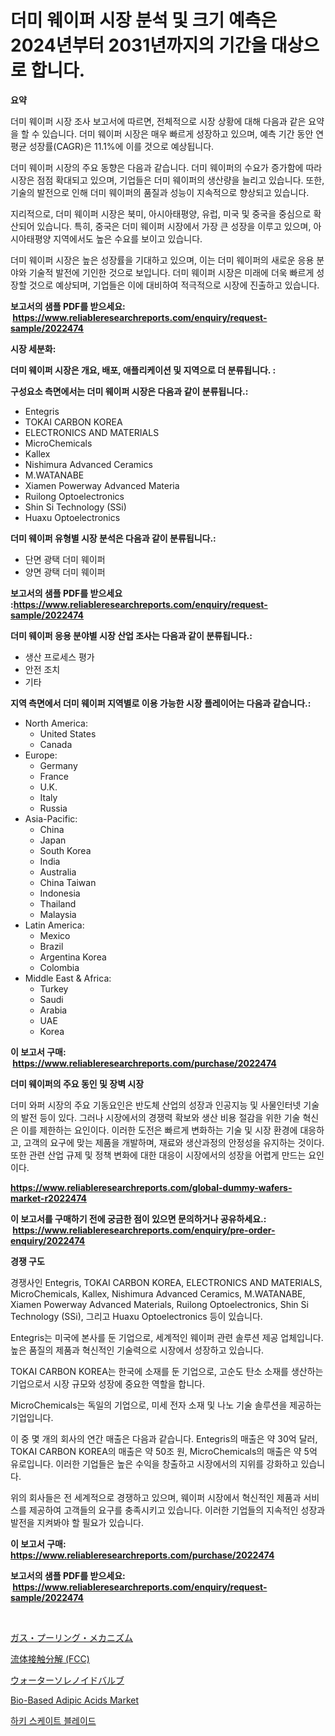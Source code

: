 <p><h1>더미 웨이퍼 시장 분석 및 크기 예측은 2024년부터 2031년까지의 기간을 대상으로 합니다.</h1></p><p><strong>요약</strong></p>
<p><p>더미 웨이퍼 시장 조사 보고서에 따르면, 전체적으로 시장 상황에 대해 다음과 같은 요약을 할 수 있습니다. 더미 웨이퍼 시장은 매우 빠르게 성장하고 있으며, 예측 기간 동안 연평균 성장률(CAGR)은 11.1%에 이를 것으로 예상됩니다.</p><p>더미 웨이퍼 시장의 주요 동향은 다음과 같습니다. 더미 웨이퍼의 수요가 증가함에 따라 시장은 점점 확대되고 있으며, 기업들은 더미 웨이퍼의 생산량을 늘리고 있습니다. 또한, 기술의 발전으로 인해 더미 웨이퍼의 품질과 성능이 지속적으로 향상되고 있습니다.</p><p>지리적으로, 더미 웨이퍼 시장은 북미, 아시아태평양, 유럽, 미국 및 중국을 중심으로 확산되어 있습니다. 특히, 중국은 더미 웨이퍼 시장에서 가장 큰 성장을 이루고 있으며, 아시아태평양 지역에서도 높은 수요를 보이고 있습니다.</p><p>더미 웨이퍼 시장은 높은 성장률을 기대하고 있으며, 이는 더미 웨이퍼의 새로운 응용 분야와 기술적 발전에 기인한 것으로 보입니다. 더미 웨이퍼 시장은 미래에 더욱 빠르게 성장할 것으로 예상되며, 기업들은 이에 대비하여 적극적으로 시장에 진출하고 있습니다.</p></p>
<p><strong>보고서의 샘플 PDF를 받으세요: &nbsp;<a href="https://www.reliableresearchreports.com/enquiry/request-sample/2022474">https://www.reliableresearchreports.com/enquiry/request-sample/2022474</a></strong></p>
<p><strong>시장 세분화:</strong></p>
<p><strong> 더미 웨이퍼 시장은 개요, 배포, 애플리케이션 및 지역으로 더 분류됩니다. :</strong></p>
<p><strong>구성요소 측면에서는 더미 웨이퍼 시장은 다음과 같이 분류됩니다.:</strong></p>
<p><ul><li>Entegris</li><li>TOKAI CARBON KOREA</li><li>ELECTRONICS AND MATERIALS</li><li>MicroChemicals</li><li>Kallex</li><li>Nishimura Advanced Ceramics</li><li>M.WATANABE</li><li>Xiamen Powerway Advanced Materia</li><li>Ruilong Optoelectronics</li><li>Shin Si Technology (SSi)</li><li>Huaxu Optoelectronics</li></ul></p>
<p><strong> 더미 웨이퍼 유형별 시장 분석은 다음과 같이 분류됩니다.:</strong></p>
<p><ul><li>단면 광택 더미 웨이퍼</li><li>양면 광택 더미 웨이퍼</li></ul></p>
<p><strong>보고서의 샘플 PDF를 받으세요 :<a href="https://www.reliableresearchreports.com/enquiry/request-sample/2022474">https://www.reliableresearchreports.com/enquiry/request-sample/2022474</a></strong></p>
<p><strong> 더미 웨이퍼 응용 분야별 시장 산업 조사는 다음과 같이 분류됩니다.:</strong></p>
<p><ul><li>생산 프로세스 평가</li><li>안전 조치</li><li>기타</li></ul></p>
<p><strong>지역 측면에서 더미 웨이퍼 지역별로 이용 가능한 시장 플레이어는 다음과 같습니다.:</strong></p>
<p><ul>
    <li>
        North America:
        <ul>
            <li>United States</li>
            <li>Canada</li>
        </ul>
    </li>
    <li>
        Europe:
        <ul>
            <li>Germany</li>
            <li>France</li>
            <li>U.K.</li>
            <li>Italy</li>
            <li>Russia</li>
        </ul>
    </li>
    <li>
        Asia-Pacific:
        <ul>
            <li>China</li>
            <li>Japan</li>
            <li>South Korea</li>
            <li>India</li>
            <li>Australia</li>
            <li>China Taiwan</li>
            <li>Indonesia</li>
            <li>Thailand</li>
            <li>Malaysia</li>
        </ul>
    </li>
    <li>
        Latin America:
        <ul>
            <li>Mexico</li>
            <li>Brazil</li>
            <li>Argentina Korea</li>
            <li>Colombia</li>
        </ul>
    </li>
    <li>
        Middle East & Africa:
        <ul>
            <li>Turkey</li>
            <li>Saudi</li>
            <li>Arabia</li>
            <li>UAE</li>
            <li>Korea</li>
        </ul>
    </li>
    </ul></p>
<p><strong>이 보고서 구매: &nbsp;<a href="https://www.reliableresearchreports.com/purchase/2022474">https://www.reliableresearchreports.com/purchase/2022474</a></strong></p>
<p><strong>더미 웨이퍼의 주요 동인 및 장벽 시장</strong></p>
<p><p>더미 와퍼 시장의 주요 기동요인은 반도체 산업의 성장과 인공지능 및 사물인터넷 기술의 발전 등이 있다. 그러나 시장에서의 경쟁력 확보와 생산 비용 절감을 위한 기술 혁신은 이를 제한하는 요인이다. 이러한 도전은 빠르게 변화하는 기술 및 시장 환경에 대응하고, 고객의 요구에 맞는 제품을 개발하며, 재료와 생산과정의 안정성을 유지하는 것이다. 또한 관련 산업 규제 및 정책 변화에 대한 대응이 시장에서의 성장을 어렵게 만드는 요인이다.</p></p>
<p><strong><a href="https://www.reliableresearchreports.com/global-dummy-wafers-market-r2022474">https://www.reliableresearchreports.com/global-dummy-wafers-market-r2022474</a></strong></p>
<p><strong>이 보고서를 구매하기 전에 궁금한 점이 있으면 문의하거나 공유하세요.: &nbsp;<a href="https://www.reliableresearchreports.com/enquiry/pre-order-enquiry/2022474">https://www.reliableresearchreports.com/enquiry/pre-order-enquiry/2022474</a></strong></p>
<p><strong>경쟁 구도</strong></p>
<p><p>경쟁사인 Entegris, TOKAI CARBON KOREA, ELECTRONICS AND MATERIALS, MicroChemicals, Kallex, Nishimura Advanced Ceramics, M.WATANABE, Xiamen Powerway Advanced Materials, Ruilong Optoelectronics, Shin Si Technology (SSi), 그리고 Huaxu Optoelectronics 등이 있습니다. </p><p>Entegris는 미국에 본사를 둔 기업으로, 세계적인 웨이퍼 관련 솔루션 제공 업체입니다. 높은 품질의 제품과 혁신적인 기술력으로 시장에서 성장하고 있습니다. </p><p>TOKAI CARBON KOREA는 한국에 소재를 둔 기업으로, 고순도 탄소 소재를 생산하는 기업으로서 시장 규모와 성장에 중요한 역할을 합니다. </p><p>MicroChemicals는 독일의 기업으로, 미세 전자 소재 및 나노 기술 솔루션을 제공하는 기업입니다. </p><p>이 중 몇 개의 회사의 연간 매출은 다음과 같습니다. Entegris의 매출은 약 30억 달러, TOKAI CARBON KOREA의 매출은 약 50조 원, MicroChemicals의 매출은 약 5억 유로입니다. 이러한 기업들은 높은 수익을 창출하고 시장에서의 지위를 강화하고 있습니다. </p><p>위의 회사들은 전 세계적으로 경쟁하고 있으며, 웨이퍼 시장에서 혁신적인 제품과 서비스를 제공하여 고객들의 요구를 충족시키고 있습니다. 이러한 기업들의 지속적인 성장과 발전을 지켜봐야 할 필요가 있습니다.</p></p>
<p><strong>이 보고서 구매: &nbsp; <a href="https://www.reliableresearchreports.com/purchase/2022474">https://www.reliableresearchreports.com/purchase/2022474</a></strong></p>
<p><strong>보고서의 샘플 PDF를 받으세요: &nbsp;<a href="https://www.reliableresearchreports.com/enquiry/request-sample/2022474">https://www.reliableresearchreports.com/enquiry/request-sample/2022474</a></strong><strong></strong></p>
<p>&nbsp;</p>
<p><p><a href="https://github.com/GiovaniLeannon/Market-Research-Report-List-1/blob/main/879494384082.md">ガス・プーリング・メカニズム</a></p><p><a href="https://github.com/SkylarDaniel70/Market-Research-Report-List-1/blob/main/980490084081.md">流体接触分解 (FCC)</a></p><p><a href="https://medium.com/@reyeshowell655/%E6%B0%B4%E3%82%BD%E3%83%AC%E3%83%8E%E3%82%A4%E3%83%89%E3%83%90%E3%83%AB%E3%83%96%E5%B8%82%E5%A0%B4%E3%81%AF-%E5%B8%82%E5%A0%B4%E3%82%B7%E3%82%A7%E3%82%A2-%E5%B8%82%E5%A0%B4%E3%83%88%E3%83%AC%E3%83%B3%E3%83%89-%E5%B8%82%E5%A0%B4%E6%88%90%E9%95%B7%E3%81%AB%E9%96%A2%E3%81%99%E3%82%8B%E6%83%85%E5%A0%B1%E3%82%92%E6%8F%90%E4%BE%9B%E3%81%97%E3%81%BE%E3%81%99-7920f8d64146">ウォーターソレノイドバルブ</a></p><p><a href="https://github.com/markusgodoy/Market-Research-Report-List-3/blob/main/bio-based-adipic-acids-market.md">Bio-Based Adipic Acids Market</a></p><p><a href="https://github.com/rcabello548/Market-Research-Report-List-1/blob/main/669275377959.md">하키 스케이트 블레이드</a></p></p>